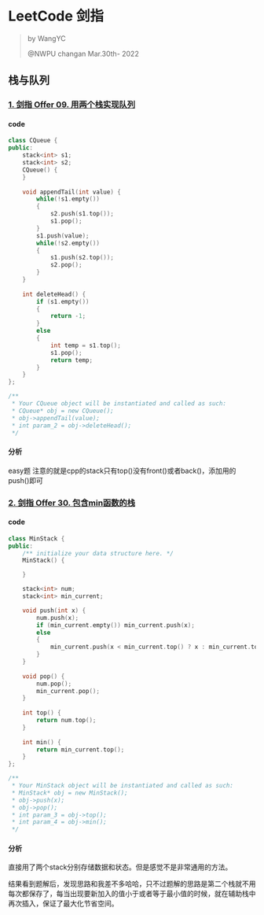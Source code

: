 # LeetCode 剑指

> by WangYC
>
> @NWPU changan Mar.30th- 2022

## 栈与队列

### [1. 剑指 Offer 09. 用两个栈实现队列](https://leetcode-cn.com/problems/yong-liang-ge-zhan-shi-xian-dui-lie-lcof/)

#### code

```cpp
class CQueue {
public:
    stack<int> s1;
    stack<int> s2;
    CQueue() {
    }
    
    void appendTail(int value) {
        while(!s1.empty())
        {
            s2.push(s1.top());
            s1.pop();
        }
        s1.push(value);
        while(!s2.empty())
        {
            s1.push(s2.top());
            s2.pop();
        }
    }
    
    int deleteHead() {
        if (s1.empty())
        {
            return -1;
        }
        else
        {
            int temp = s1.top();
            s1.pop();
            return temp;
        }
    }
};

/**
 * Your CQueue object will be instantiated and called as such:
 * CQueue* obj = new CQueue();
 * obj->appendTail(value);
 * int param_2 = obj->deleteHead();
 */
```

#### 分析

easy题 注意的就是cpp的stack只有top()没有front()或者back()，添加用的push()即可

### [2. 剑指 Offer 30. 包含min函数的栈](https://leetcode-cn.com/problems/bao-han-minhan-shu-de-zhan-lcof/)

#### code

```cpp
class MinStack {
public:
    /** initialize your data structure here. */
    MinStack() {

    }

    stack<int> num;
    stack<int> min_current;

    void push(int x) {
        num.push(x);
        if (min_current.empty()) min_current.push(x);
        else 
        {
            min_current.push(x < min_current.top() ? x : min_current.top());
        }
    }
    
    void pop() {
        num.pop();
        min_current.pop();
    }
    
    int top() {
        return num.top();
    }
    
    int min() {
        return min_current.top();
    }
};

/**
 * Your MinStack object will be instantiated and called as such:
 * MinStack* obj = new MinStack();
 * obj->push(x);
 * obj->pop();
 * int param_3 = obj->top();
 * int param_4 = obj->min();
 */
```

#### 分析

直接用了两个stack分别存储数据和状态。但是感觉不是非常通用的方法。

结果看到题解后，发现思路和我差不多哈哈，只不过题解的思路是第二个栈就不用每次都保存了，每当出现要新加入的值小于或者等于最小值的时候，就在辅助栈中再次插入，保证了最大化节省空间。